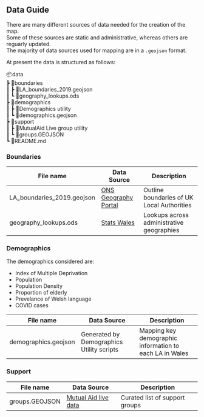 ## Data Guide

There are many different sources of data needed for the creation of the map.  
Some of these sources are static and administrative, whereas others are reguarly updated.  
The majority of data sources used for mapping are in a `.geojson` format. 

At present the data is structured as follows:

📦data  
┣ 📂boundaries  
┃ ┣ 📜LA_boundaries_2019.geojson  
┃ ┗ 📜geography_lookups.ods  
┣ 📂demographics  
┃ ┣ 📂Demographics utility  
┃ ┗ 📜demographics.geojson  
┣ 📂support  
┃ ┣ 📂MutualAid Live group utility  
┃ ┗ 📜groups.GEOJSON  
 ┗ 📜README.md  


### Boundaries

| File name | Data Source | Description |
|-----------|-------------|-------------|
| LA_boundaries_2019.geojson | [ONS Geography Portal](https://geoportal.statistics.gov.uk/datasets/local-authority-districts-december-2019-boundaries-uk-buc) | Outline boundaries of UK Local Authorities  |
| geography_lookups.ods  | [Stats Wales](https://statswales.gov.wales/Download/File?fileId=600) | Lookups across administrative geographies |


### Demographics

The demographics considered are:
* Index of Multiple Deprivation
* Population
* Population Density
* Proportion of elderly
* Prevelance of Welsh language
* COVID cases

| File name | Data Source | Description |
|-----------|-------------|-------------|
|  demographics.geojson |  Generated by Demographics Utility scripts  | Mapping key demographic information to each LA in Wales |


### Support

| File name | Data Source | Description |
|-----------|-------------|-------------|
| groups.GEOJSON | [Mutual Aid live data](https://covidmutualaid.org)  | Curated list of support groups |

